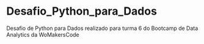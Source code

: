 # Desafio_Python_para_Dados
Desafio de Python para Dados realizado para turma 6 do Bootcamp de Data Analytics da WoMakersCode
